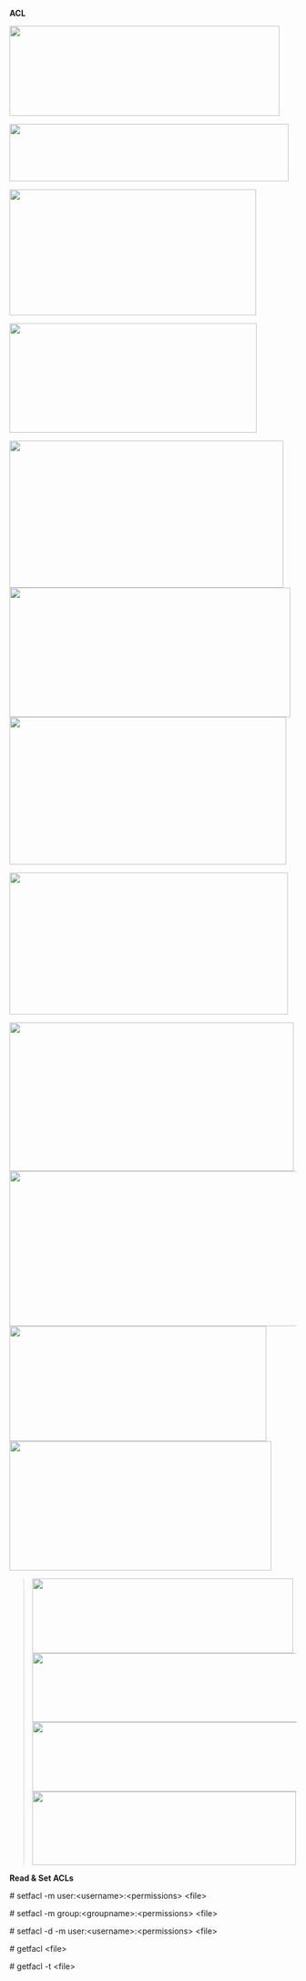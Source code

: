 **ACL**

<img src="/media/image11.png" style="width:4.936in;height:1.64375in" />

<img src="/media/image12.png"
style="width:5.10666in;height:1.05625in" />

<img src="/media/image13.png"
style="width:4.51233in;height:2.29859in" />

<img src="/media/image14.png"
style="width:4.51667in;height:1.99824in" />

<img src="media/image5.png" style="width:5.00848in;height:2.69473in" />

<img src="media/image6.png" style="width:5.13551in;height:2.35761in" />

<img src="media/image7.png" style="width:5.06724in;height:2.69928in" />

<img src="/media/image15.png"
style="width:5.09277in;height:2.59451in" />

<img src="media/image9.png" style="width:5.19725in;height:2.72356in" />

<img src="media/image10.png" style="width:5.35097in;height:2.82869in" />

<img src="media/image11.png" style="width:4.69772in;height:2.10645in" />

<img src="media/image12.png" style="width:4.78762in;height:2.36654in" />

> <img src="media/image13.png" style="width:4.76846in;height:1.35769in" />
>
> <img src="media/image14.png" style="width:4.84999in;height:1.26794in" />
>
> <img src="media/image15.png" style="width:4.84621in;height:1.27213in" />
>
> <img src="media/image16.png" style="width:4.82686in;height:1.33718in" />

**Read & Set ACLs**

\# setfacl -m user:\<username\>:\<permissions\> \<file\>

\# setfacl -m group:\<groupname\>:\<permissions\> \<file\>

\# setfacl -d -m user:\<username\>:\<permissions\> \<file\>

\# getfacl \<file\>

\# getfacl -t \<file\>
